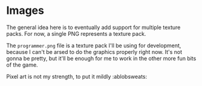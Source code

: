 # Images

The general idea here is to eventually add support for multiple texture packs. For now, a single PNG represents a texture pack.

The `programmer.png` file is a texture pack I'll be using for development, because I can't be arsed to do the graphics properly right now. It's not gonna be pretty, but it'll be enough for me to work in the other more fun bits of the game.

Pixel art is not my strength, to put it mildly :ablobsweats:
